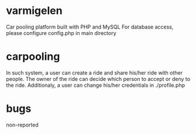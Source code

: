 varmigelen
==========

Car pooling platform built with PHP and MySQL
For database access, please configure config.php in main directory

carpooling
==========

In such system, a user can create a ride and share his/her ride with other people. The owner of the ride can decide which person to accept or deny to the ride. Additionaly, a user can change his/her credentials in ./profile.php

bugs
====

non-reported
